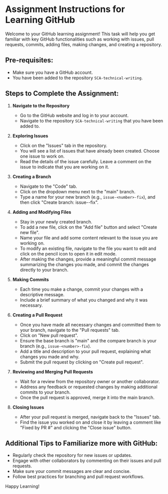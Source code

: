 # Assignment Instructions for Learning GitHub

Welcome to your GitHub learning assignment! This task will help you get familiar with key GitHub functionalities such as working with issues, pull requests, commits, adding files, making changes, and creating a repository.

## Pre-requisites:
- Make sure you have a GitHub account.
- You have been added to the repository `SCA-technical-writing`.

## Steps to Complete the Assignment:

1. **Navigate to the Repository**
   - Go to the GitHub website and log in to your account.
   - Navigate to the repository `SCA-technical-writing` that you have been added to.

2. **Exploring Issues**
   - Click on the "Issues" tab in the repository.
   - You will see a list of issues that have already been created. Choose one issue to work on.
   - Read the details of the issue carefully. Leave a comment on the issue to indicate that you are working on it.

3. **Creating a Branch**
   - Navigate to the "Code" tab.
   - Click on the dropdown menu next to the "main" branch.
   - Type a name for your new branch (e.g., `issue-<number>-fix`), and then click "Create branch: issue-<number>-fix".

4. **Adding and Modifying Files**
   - Stay in your newly created branch.
   - To add a new file, click on the "Add file" button and select "Create new file".
   - Name your file and add some content relevant to the issue you are working on.
   - To modify an existing file, navigate to the file you want to edit and click on the pencil icon to open it in edit mode.
   - After making the changes, provide a meaningful commit message summarizing the changes you made, and commit the changes directly to your branch.

5. **Making Commits**
   - Each time you make a change, commit your changes with a descriptive message.
   - Include a brief summary of what you changed and why it was necessary.

6. **Creating a Pull Request**
   - Once you have made all necessary changes and committed them to your branch, navigate to the "Pull requests" tab.
   - Click on "New pull request".
   - Ensure the base branch is "main" and the compare branch is your branch (e.g., `issue-<number>-fix`).
   - Add a title and description to your pull request, explaining what changes you made and why.
   - Submit the pull request by clicking on "Create pull request".

7. **Reviewing and Merging Pull Requests**
   - Wait for a review from the repository owner or another collaborator.
   - Address any feedback or requested changes by making additional commits to your branch.
   - Once the pull request is approved, merge it into the main branch.

8. **Closing Issues**
   - After your pull request is merged, navigate back to the "Issues" tab.
   - Find the issue you worked on and close it by leaving a comment like "Fixed by PR #<pull request number>" and clicking the "Close issue" button.

## Additional Tips to Familiarize more with GitHub:
- Regularly check the repository for new issues or updates.
- Engage with other collaborators by commenting on their issues and pull requests.
- Make sure your commit messages are clear and concise.
- Follow best practices for branching and pull request workflows.

Happy Learning!
